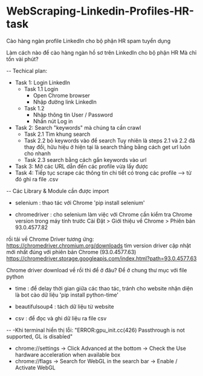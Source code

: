 # WebScraping-Linkedin-Profiles-HR-task
Cào hàng ngàn profile LinkedIn cho bộ phận HR spam tuyển dụng

Làm cách nào để cào hàng ngàn hồ sơ trên LinkedIn cho bộ phận HR
Mà chỉ tốn vài phút?

--
Techical plan:
- Task 1: Login LinkedIn
	+ Task 1.1 Login
		* Open Chrome browser
		* Nhập đường link LinkedIn
	+ Task 1.2
		* Nhập thông tin User / Password
		* Nhấn nút Log in
- Task 2: Search "keywords" mà chúng ta cần crawl
	+ Task 2.1 Tìm khung search
	+ Task 2.2 bỏ keywords vào để search
	Tuy nhiên là steps 2.1 và 2.2 đã thay đổi, hữu hiệu ở hiện tại là search thẳng bằng cách get url luôn cho nhanh
	+ Task 2.3 search bằng cách gắn keywords vào url
- Task 3: Mở các URL dẫn đến các profile vừa lấy được
- Task 4: Tiếp tục scrape các thông tin chi tiết có trong các profile --> từ đó ghi ra file .csv

--
Các Library & Module cần được import
- selenium : thao tác với Chrome
'pip install selenium'

- chromedriver : cho selenium làm việc với Chrome
cần kiểm tra Chrome version trong máy tính trước
Cài Đặt > Giới thiệu về Chrome > Phiên bản 93.0.4577.82

rồi tải về Chrome Driver tương ứng:
https://chromedriver.chromium.org/downloads
tìm version driver cập nhật mới nhất đúng với phiên bản Chrome (93.0.4577.63)
https://chromedriver.storage.googleapis.com/index.html?path=93.0.4577.63

Chrome driver download về rồi thì để ở đâu?
Để ở chung thư mục với file python

- time : để delay thời gian giữa các thao tác, tránh cho website nhận diện là bot cào dữ liệu
'pip install python-time'

- beautifulsoup4 : tách dữ liệu từ website

- csv : để đọc và ghi dữ liệu ra file csv

--
-Khi terminal hiển thị lỗi:
"ERROR:gpu_init.cc(426) Passthrough is not supported, GL is disabled" <br/>
- chrome://settings -> Click Advanced at the bottom -> Check the Use hardware acceleration when available box <br/>
- chrome://flags -> Search for WebGL in the search bar -> Enable / Activate WebGL <br/>
